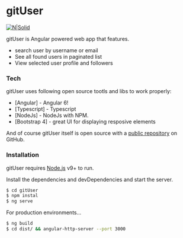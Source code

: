# gitUser

[![N|Solid](https://www.shareicon.net/data/128x128/2016/07/08/116973_development_512x512.png)](https://nodesource.com/products/nsolid)

gitUser is Angular powered web app that features.

  - search user by username or email
  - See all found users in paginated list
  - View selected user profile and followers

### Tech

gitUser uses following open source tootls and libs to work properly:

* [Angular] - Angular 6!
* [Typescript] - Typescript 
* [NodeJs] - NodeJs with NPM.
* [Bootstrap 4] - great UI for displaying resposive elements

And of course gitUser itself is open source with a [public repository](https://github.com/kaleemullah360/gitUser)
 on GitHub.

### Installation

gitUser requires [Node.js](https://nodejs.org/) v9+ to run.

Install the dependencies and devDependencies and start the server.

```sh
$ cd gitUser
$ npm instal
$ ng serve
```

For production environments...

```sh
$ ng build
$ cd dist/ && angular-http-server --port 3000
```

